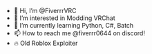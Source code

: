 - 👋 Hi, I’m @FiverrrVRC
- 👀 I’m interested in Modding VRChat
- 🌱 I’m currently learning Python, C#, Batch
- 📫 How to reach me @fiverrr0644 on discord!
- 🔥 Old Roblox Exploiter
